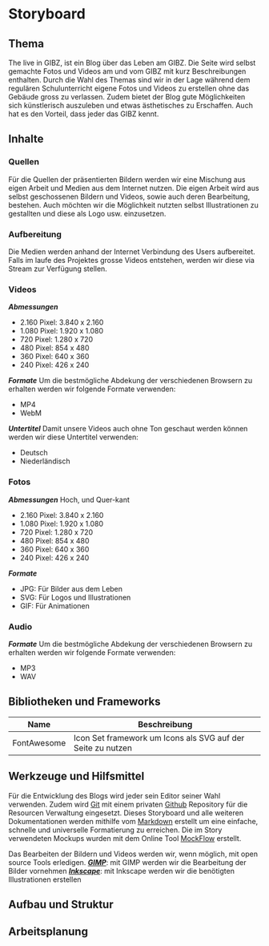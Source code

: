 Storyboard
==========

Thema
-----
The live in GIBZ, ist ein Blog über das Leben am GIBZ. Die Seite wird selbst gemachte Fotos und Videos am und vom GIBZ mit kurz Beschreibungen enthalten.
Durch die Wahl des Themas sind wir in der Lage während dem regulären Schulunterricht eigene Fotos und Videos zu erstellen ohne das Gebäude gross zu verlassen. Zudem bietet der Blog gute Möglichkeiten
sich künstlerisch auszuleben und etwas ästhetisches zu Erschaffen. Auch hat es den Vorteil, dass jeder das GIBZ kennt.

Inhalte
-------
### Quellen
Für die Quellen der präsentierten Bildern werden wir eine Mischung aus eigen Arbeit und Medien aus dem Internet nutzen. Die eigen Arbeit wird aus selbst geschossenen Bildern und Videos, sowie auch deren Bearbeitung, bestehen.
Auch möchten wir die Möglichkeit nutzten selbst Illustrationen zu gestallten und diese als Logo usw. einzusetzen.

### Aufbereitung
Die Medien werden anhand der Internet Verbindung des Users aufbereitet. Falls im laufe des Projektes grosse Videos entstehen, werden wir diese via Stream zur Verfügung stellen.

### Videos
***Abmessungen***
- 2.160 Pixel: 3.840 x 2.160
- 1.080 Pixel: 1.920 x 1.080
- 720 Pixel: 1.280 x 720
- 480 Pixel: 854 x 480
- 360 Pixel: 640 x 360
- 240 Pixel: 426 x 240

***Formate***
Um die bestmögliche Abdekung der verschiedenen Browsern zu erhalten werden wir folgende Formate verwenden:
- MP4
- WebM

***Untertitel***
Damit unsere Videos auch ohne Ton geschaut werden können werden wir diese Untertitel verwenden:
- Deutsch
- Niederländisch

### Fotos
***Abmessungen***
Hoch, und Quer-kant
- 2.160 Pixel: 3.840 x 2.160
- 1.080 Pixel: 1.920 x 1.080
- 720 Pixel: 1.280 x 720
- 480 Pixel: 854 x 480
- 360 Pixel: 640 x 360
- 240 Pixel: 426 x 240

***Formate***
- JPG: Für Bilder aus dem Leben
- SVG: Für Logos und Illustrationen
- GIF: Für Animationen

### Audio
***Formate***
Um die bestmögliche Abdekung der verschiedenen Browsern zu erhalten werden wir folgende Formate verwenden:
- MP3
- WAV

Bibliotheken und Frameworks
---------------------------
| Name          | Beschreibung                                                                                                       |
| ----          | ------------------------------------------------------------------------------------------------------------------ |
| FontAwesome   | Icon Set framework um Icons als SVG auf der Seite zu nutzen                                                        |

Werkzeuge und Hilfsmittel
-------------------------
Für die Entwicklung des Blogs wird jeder sein Editor seiner Wahl verwenden. Zudem wird [Git](https://git-scm.com/) mit einem privaten [Github](https://github.com) Repository für die Resourcen Verwaltung eingesetzt.
Dieses Storyboard und alle weiteren Dokumentationen werden mithilfe vom [Markdown](https://en.wikipedia.org/wiki/Markdown) erstellt um eine einfache, schnelle und universelle Formatierung zu erreichen.
Die im Story verwendeten Mockups wurden mit dem Online Tool [MockFlow](https://mockflow.com/) erstellt.

Das Bearbeiten der Bildern und Videos werden wir, wenn möglich, mit open source Tools erledigen.
[***GIMP***](https://www.gimp.org/): mit GIMP werden wir die Bearbeitung der Bilder vornehmen
[***Inkscape***](https://inkscape.org/): mit Inkscape werden wir die benötigten Illustrationen erstellen

Aufbau und Struktur
-------------------


Arbeitsplanung
--------------
